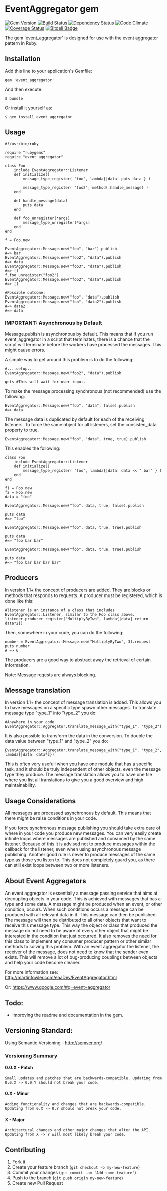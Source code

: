 # EventAggregator gem


[![Gem Version](https://badge.fury.io/rb/event_aggregator.png)][gem]
[![Build Status](https://travis-ci.org/stephan-nordnes-eriksen/event_aggregator.png?branch=master)][travis]
[![Dependency Status](https://gemnasium.com/stephan-nordnes-eriksen/event_aggregator.png)][gemnasium]
[![Code Climate](https://codeclimate.com/github/stephan-nordnes-eriksen/event_aggregator.png)][codeclimate]
[![Coverage Status](https://coveralls.io/repos/stephan-nordnes-eriksen/event_aggregator/badge.png)][coveralls]
[![Bitdeli Badge](https://d2weczhvl823v0.cloudfront.net/stephan-nordnes-eriksen/event_aggregator/trend.png)](https://bitdeli.com/free "Bitdeli Badge")

[gem]: https://rubygems.org/gems/event_aggregator
[travis]: https://travis-ci.org/stephan-nordnes-eriksen/event_aggregator
[gemnasium]: https://gemnasium.com/stephan-nordnes-eriksen/event_aggregator
[codeclimate]: https://codeclimate.com/github/stephan-nordnes-eriksen/event_aggregator
[coveralls]: https://coveralls.io/r/stephan-nordnes-eriksen/event_aggregator


The gem 'event_aggregator' is designed for use with the event aggregator pattern in Ruby.

## Installation

Add this line to your application's Gemfile:

    gem 'event_aggregator'

And then execute:

    $ bundle

Or install it yourself as:

    $ gem install event_aggregator

## Usage

	#!/usr/bin/ruby

	require "rubygems"
	require "event_aggregator"

	class Foo
		include EventAggregator::Listener
		def initialize()
			message_type_register( "foo", lambda{|data| puts data } )

			message_type_register( "foo2", method(:handle_message) )
		end

		def handle_message(data)
			puts data
		end
		
		def foo_unregister(*args)
			message_type_unregister(*args)
		end
	end

	f = Foo.new

	EventAggregator::Message.new("foo", "bar").publish
	#=> bar
	EventAggregator::Message.new("foo2", "data").publish
	#=> data
	EventAggregator::Message.new("foo3", "data").publish
	#=> []
	f.foo_unregister("foo2")
	EventAggregator::Message.new("foo2", "data").publish
	#=> []
	
	#Possible outcome:
	EventAggregator::Message.new("foo", "data").publish
	EventAggregator::Message.new("foo", "data2").publish
	#=> data2
	#=> data

### IMPORTANT: Asynchronous by Default
Message.publish is asynchronous by default. This means that if you run event_aggregator in a script that terminates, there is a chance that the script will terminate before the workers have processed the messages. This might cause errors.

A simple way to get around this problem is to do the following:

	#....setup...
	EventAggregator::Message.new("foo2", "data").publish

	gets #This will wait for user input.

To make the message processing synchronous (not recommended) use the following:

	EventAggregator::Message.new("foo", "data", false).publish
	#=> data

The message data is duplicated by default for each of the receiving listeners. To force the same object for all listeners, set the consisten_data property to true.

	EventAggregator::Message.new("foo", "data", true, true).publish
	
This enables the following:

	class Foo
		include EventAggregator::Listener
		def initialize()
			message_type_register( "foo", lambda{|data| data << " bar" } )
		end
	end

	f1 = Foo.new
	f2 = Foo.new
	data = "foo"
	
	EventAggregator::Message.new("foo", data, true, false).publish

	puts data 
	#=> "foo"

	EventAggregator::Message.new("foo", data, true, true).publish
	
	puts data
	#=> "foo bar bar"

	EventAggregator::Message.new("foo", data, true, true).publish
	
	puts data
	#=> "foo bar bar bar bar"


## Producers
In version 1.1+ the concept of producers are added. They are blocks or methods that responds to requests. A producer must be registered, which is done like this:

	#listener is an instance of a class that includes EventAggregator::Listener, similar to the Foo class above.
	listener.producer_register("MultiplyByTwo", lambda{|data| return data*2})

Then, somewhere in your code, you can do the following:

	number = EventAggregator::Message.new("MultiplyByTwo", 3).request
	puts number
	# => 6

The producers are a good way to abstract away the retrieval of certain information.

Note: Message reqests are always blocking.

## Message translation
In version 1.1+ the concept of message translation is added. This allows you to have messages on a specific type spawn other messages. To translate message type "type_1" into "type_2" you do:
	
	#Anywhere in your code
	EventAggregator::Aggregator.translate_message_with("type_1", "type_2")

It is also possible to transform the data in the conversion. To double the data value between "type_1" and "type_2" you do:

	EventAggregator::Aggregator.translate_message_with("type_1", "type_2", lambda{|data| data*2})

This is often very usefull when you have one module that has a specific task, and it should be truly independent of other objects, even the message type they produce. The message translation allows you to have one file where you list all translations to give you a good overview and high maintainability.

## Usage Considerations
All messages are processed asynchronous by default. This means that there might be raise conditions in your code. 

If you force synchronous message publishing you should take extra care of where in your code you produce new messages. You can very easily create infinite loops where messages are published and consumed by the same listener. Because of this it is advised not to produce messages within the callback for the listener, even when using asynchronous message publishing. Another good rule is never to produce messages of the same type as those you listen to. This does not completely guard you, as there can still exist loops between two or more listeners.

## About Event Aggregators
An event aggregator is essentially a message passing service that aims at decoupling objects in your code. This is achieved with messages that has a type and some data. A message might be produced when an event, or other condition, occurs. When such conditions occurs a message can be produced with all relevant data in it. This message can then be published. The message will then be distributed to all other objects that want to receive this message type. This way the object or class that produced the message do not need to be aware of every other object that might be interested in the condition that just occurred. It also removes the need for this class to implement any consumer producer pattern or other similar methods to solving this problem. With an event aggregator the listener, the receiver of the message, does not need to know that the sender even exists. This will remove a lot of bug-producing couplings between objects and help your code become cleaner.

For more information see: http://martinfowler.com/eaaDev/EventAggregator.html 

Or: https://www.google.com/#q=event+aggregator

## Todo:
 - Improving the readme and documentation in the gem.

## Versioning Standard:
Using Semantic Versioning - http://semver.org/
### Versioning Summary

#### 0.0.X - Patch
	Small updates and patches that are backwards-compatible. Updating from 0.0.X -> 0.0.Y should not break your code.
#### 0.X - Minor
	Adding functionality and changes that are backwards-compatible. Updating from 0.X -> 0.Y should not break your code.
#### X - Major
	Architectural changes and other major changes that alter the API. Updating from X -> Y will most likely break your code.
## Contributing

1. Fork it
2. Create your feature branch (`git checkout -b my-new-feature`)
3. Commit your changes (`git commit -am 'Add some feature'`)
4. Push to the branch (`git push origin my-new-feature`)
5. Create new Pull Request
